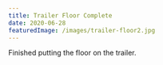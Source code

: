 ```yaml
---
title: Trailer Floor Complete
date: 2020-06-28
featuredImage: /images/trailer-floor2.jpg
---
```


Finished putting the floor on the trailer.
